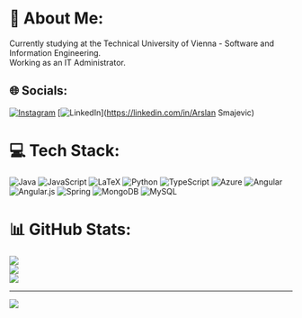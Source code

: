 # 💫 About Me:
Currently studying at the Technical University of Vienna - Software and Information Engineering.<br>Working as an IT Administrator.


## 🌐 Socials:
[![Instagram](https://img.shields.io/badge/Instagram-%23E4405F.svg?logo=Instagram&logoColor=white)](https://instagram.com/arslansmajevic) [![LinkedIn](https://img.shields.io/badge/LinkedIn-%230077B5.svg?logo=linkedin&logoColor=white)](https://linkedin.com/in/Arslan Smajevic) 

# 💻 Tech Stack:
![Java](https://img.shields.io/badge/java-%23ED8B00.svg?style=for-the-badge&logo=openjdk&logoColor=white) ![JavaScript](https://img.shields.io/badge/javascript-%23323330.svg?style=for-the-badge&logo=javascript&logoColor=%23F7DF1E) ![LaTeX](https://img.shields.io/badge/latex-%23008080.svg?style=for-the-badge&logo=latex&logoColor=white) ![Python](https://img.shields.io/badge/python-3670A0?style=for-the-badge&logo=python&logoColor=ffdd54) ![TypeScript](https://img.shields.io/badge/typescript-%23007ACC.svg?style=for-the-badge&logo=typescript&logoColor=white) ![Azure](https://img.shields.io/badge/azure-%230072C6.svg?style=for-the-badge&logo=microsoftazure&logoColor=white) ![Angular](https://img.shields.io/badge/angular-%23DD0031.svg?style=for-the-badge&logo=angular&logoColor=white) ![Angular.js](https://img.shields.io/badge/angular.js-%23E23237.svg?style=for-the-badge&logo=angularjs&logoColor=white) ![Spring](https://img.shields.io/badge/spring-%236DB33F.svg?style=for-the-badge&logo=spring&logoColor=white) ![MongoDB](https://img.shields.io/badge/MongoDB-%234ea94b.svg?style=for-the-badge&logo=mongodb&logoColor=white) ![MySQL](https://img.shields.io/badge/mysql-%2300000f.svg?style=for-the-badge&logo=mysql&logoColor=white)
# 📊 GitHub Stats:
![](https://github-readme-stats.vercel.app/api?username=arslansmajevic&theme=radical&hide_border=false&include_all_commits=true&count_private=true)<br/>
![](https://github-readme-streak-stats.herokuapp.com/?user=arslansmajevic&theme=radical&hide_border=false)<br/>
![](https://github-readme-stats.vercel.app/api/top-langs/?username=arslansmajevic&theme=radical&hide_border=false&include_all_commits=true&count_private=true&layout=compact)

---
[![](https://visitcount.itsvg.in/api?id=arslansmajevic&icon=0&color=0)](https://visitcount.itsvg.in)

<!-- Proudly created with GPRM ( https://gprm.itsvg.in ) -->
